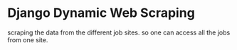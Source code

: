 <h1> Django Dynamic Web Scraping </h1>

scraping the data from the different job sites. so one can access all the jobs from one site.
